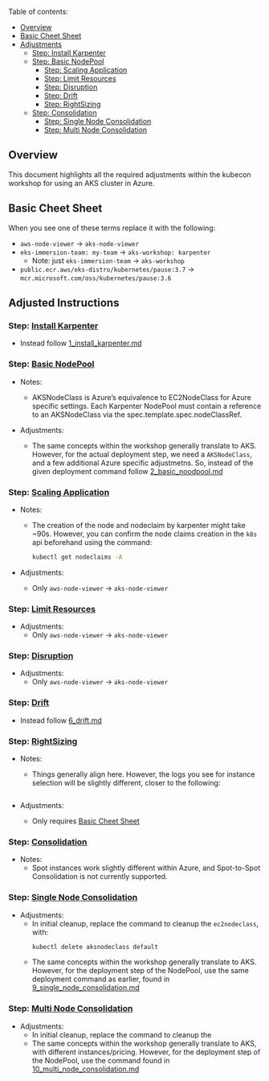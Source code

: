 Table of contents:
- [Overview](#overview)
- [Basic Cheet Sheet](#basic-cheet-sheet)
- [Adjustments](#adjustments)
    - [Step: Install Karpenter](#step-install-karpenter)
    - [Step: Basic NodePool](#step-basic-nodepool)
        - [Step: Scaling Application](#step-scaling-application)
        - [Step: Limit Resources](#step-limit-resources)
        - [Step: Disruption](#step-disruption)
        - [Step: Drift](#step-drift)
        - [Step: RightSizing](#step-rightsizing)
    - [Step: Consolidation](#step-consolidation)
        - [Step: Single Node Consolidation](#step-single-node-consolidation)
        - [Step: Multi Node Consolidation](#step-multi-node-consolidation)

## Overview

This document highlights all the required adjustments within the kubecon workshop for using an AKS cluster in Azure.

## Basic Cheet Sheet

When you see one of these terms replace it with the following:
- `aws-node-viewer` -> `aks-node-viewer`
- `eks-immersion-team: my-team` -> `aks-workshop: karpenter`
    - Note: just `eks-immersion-team` -> `aks-workshop`
- `public.ecr.aws/eks-distro/kubernetes/pause:3.7` -> `mcr.microsoft.com/oss/kubernetes/pause:3.6`

## Adjusted Instructions

### Step: [Install Karpenter](https://catalog.workshops.aws/karpenter/en-US/install-karpenter)

- Instead follow [1_install_karpenter.md](https://github.com/Azure/karpenter-provider-azure/tree/main/docs/workshops/1_install_karpenter.md)

### Step: [Basic NodePool](https://catalog.workshops.aws/karpenter/en-US/basic-nodepool)

- Notes:
    - AKSNodeClass is Azure’s equivalence to EC2NodeClass for Azure specific settings. Each Karpenter NodePool must contain a reference to an AKSNodeClass via the spec.template.spec.nodeClassRef.

- Adjustments:
    - The same concepts within the workshop generally translate to AKS. However, for the actual deployment step, we need a `AKSNodeClass`, and a few additional Azure specific adjustmetns. So, instead of the given deployment command follow [2_basic_noodpool.md](https://github.com/Azure/karpenter-provider-azure/tree/main/docs/workshops/2_basic_noodpool.md) 

### Step: [Scaling Application](https://catalog.workshops.aws/karpenter/en-US/basic-nodepool/scaling)

- Notes:
    - The creation of the node and nodeclaim by karpenter might take ~90s. However, you can confirm the node claims creation in the `k8s` api beforehand using the command:
        ```bash
        kubectl get nodeclaims -A
        ```

- Adjustments:
    - Only `aws-node-viewer` -> `aks-node-viewer`

### Step: [Limit Resources](https://catalog.workshops.aws/karpenter/en-US/basic-nodepool/limit)

- Adjustments:
    - Only `aws-node-viewer` -> `aks-node-viewer`

### Step: [Disruption](https://catalog.workshops.aws/karpenter/en-US/basic-nodepool/ttlsecondsafterempty)

- Adjustments:
    - Only `aws-node-viewer` -> `aks-node-viewer`

### Step: [Drift](https://catalog.workshops.aws/karpenter/en-US/basic-nodepool/drift)

- Instead follow [6_drift.md](https://github.com/Azure/karpenter-provider-azure/tree/main/docs/workshops/6_drift.md)

### Step: [RightSizing](https://catalog.workshops.aws/karpenter/en-US/basic-nodepool/rightsizing)

- Notes:
    - Things generally align here. However, the logs you see for instance selection will be slightly different, closer to the following:
        ```

        ```

- Adjustments:
    - Only requires [Basic Cheet Sheet](#basic-cheet-sheet)

### Step: [Consolidation](https://catalog.workshops.aws/karpenter/en-US/cost-optimization/consolidation)

- Notes:
    - Spot instances work slightly different within Azure, and Spot-to-Spot Consolidation is not currently supported.

### Step: [Single Node Consolidation](https://catalog.workshops.aws/karpenter/en-US/cost-optimization/consolidation/single-node)

- Adjustments:
    - In initial cleanup, replace the command to cleanup the `ec2nodeclass`, with:
        ```bash
        kubectl delete aksnodeclass default
        ```
    - The same concepts within the workshop generally translate to AKS. However, for the deployment step of the NodePool, use the same deployment command as earlier, found in [9_single_node_consolidation.md](https://github.com/Azure/karpenter-provider-azure/tree/main/docs/workshops/9_single_node_consolidation.md) 

### Step: [Multi Node Consolidation](https://catalog.workshops.aws/karpenter/en-US/cost-optimization/consolidation/multi-node)

- Adjustments:
    - In initial cleanup, replace the command to cleanup the 
    - The same concepts within the workshop generally translate to AKS, with different instances/pricing. However, for the deployment step of the NodePool, use the command found in [10_multi_node_consolidation.md](https://github.com/Azure/karpenter-provider-azure/tree/main/docs/workshops/10_multi_node_consolidation.md)

